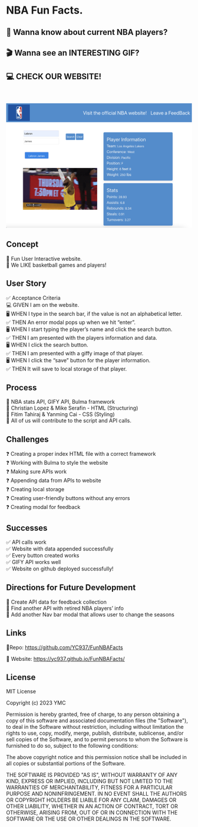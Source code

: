 # NBA Fun Facts.

## 🏀 Wanna know about current NBA players? 
## 🎬 Wanna see an INTERESTING GIF?
## 💻 CHECK OUR WEBSITE!
<br>
<br>
<img src="./assets/screenshot-2.png">

## Concept
🎯 Fun User Interactive website. <br> 🎯 We LIKE basketball games and players!
<br>

## User Story
✅ Acceptance Criteria <br>
💻 GIVEN I am on the website. <br>
🖥 WHEN I type in the search bar, if the value is not an alphabetical letter. <br> 
✅ THEN An error modal pops up when we hit “enter”. <br>
🖥  WHEN  I start typing the player’s name and click the search button. <br>
✅ THEN I am presented with the players information and data. <br> 
🖥  WHEN I click the search button. <br>
✅ THEN I am presented with a giffy image of that player. <br>
🖥  WHEN I click the “save” button for the player information. <br>
✅ THEN It will save to local storage of that player. <br>

## Process
🚨 NBA stats API, GIFY API, Bulma framework <br>
🚨 Christian Lopez & Mike Serafin - HTML (Structuring) <br> 
🚨 Fitim Tahiraj & Yanming Cai - CSS (Styling) <br>
🚨 All of us will contribute to the script and API calls. <br>

## Challenges
❓ Creating a proper index HTML file with a correct framework <br>
❓ Working with Bulma to style the website <br>
❓ Making sure APIs work <br>
❓ Appending data from APIs to website <br>
❓ Creating local storage <br>
❓ Creating user-friendly buttons without any errors <br>
❓ Creating modal for feedback <br>

## Successes
✅ API calls work <br>
✅ Website with data appended successfully <br>
✅ Every button created works <br>
✅ GIFY API works well <br>
✅ Website on github deployed successfully! <br>

## Directions for Future Development
🚀 Create API data for feedback collection <br>
🚀 Find another API with retired NBA players’ info <br>
🚀 Add another Nav bar modal that allows user to change the seasons <br>

## Links
🔗Repo: https://github.com/YC937/FunNBAFacts <br>

🔗 Website: https://yc937.github.io/FunNBAFacts/

## License

MIT License

Copyright (c) 2023 YMC

Permission is hereby granted, free of charge, to any person obtaining a copy
of this software and associated documentation files (the "Software"), to deal
in the Software without restriction, including without limitation the rights
to use, copy, modify, merge, publish, distribute, sublicense, and/or sell
copies of the Software, and to permit persons to whom the Software is
furnished to do so, subject to the following conditions:

The above copyright notice and this permission notice shall be included in all
copies or substantial portions of the Software.

THE SOFTWARE IS PROVIDED "AS IS", WITHOUT WARRANTY OF ANY KIND, EXPRESS OR
IMPLIED, INCLUDING BUT NOT LIMITED TO THE WARRANTIES OF MERCHANTABILITY,
FITNESS FOR A PARTICULAR PURPOSE AND NONINFRINGEMENT. IN NO EVENT SHALL THE
AUTHORS OR COPYRIGHT HOLDERS BE LIABLE FOR ANY CLAIM, DAMAGES OR OTHER
LIABILITY, WHETHER IN AN ACTION OF CONTRACT, TORT OR OTHERWISE, ARISING FROM,
OUT OF OR IN CONNECTION WITH THE SOFTWARE OR THE USE OR OTHER DEALINGS IN THE
SOFTWARE.
